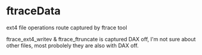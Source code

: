 # ftraceData
ext4 file operations route captured by ftrace tool

ftrace_ext4_writev & ftrace_ftruncate is captured DAX off, I'm not sure about other files, most probolely they are also with DAX off.